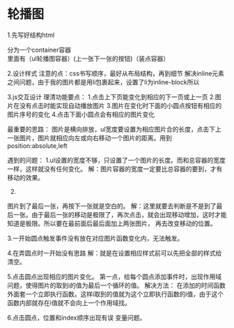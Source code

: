 # 轮播图

1.先写好结构html

分为一个container容器  
里面有（ul轮播图容器）(上一张下一张的按钮)（装点容器）

2.设计样式
注意的点：css书写顺序，最好从布局结构，再到细节
解决inline元素之间问题，由于我的图片都是用li包裹起来，设置了li为inline-block所以

3.js交互设计
理清功能要点：
1.点击上下页能变化到相应的下一页或上一页
2.图片在没有点击时能实现自动播放图片
3.图片在变化时下面的小圆点按钮有相应的图片序号的变化
4.点击下面小圆点会有相应的图片变化

最重要的思路：
图片是横向排放，ul宽度要设置为相应图片合的长度，点击下上一张图片，图片就相应向左或向右移动一个图片的距离。用到position:absolute,left

遇到的问题：
1.ul设置的宽度不够，只设置了一个图片的长度。而和总容器的宽度一样，这样就没有任何变化。
解：图片容器的宽度一定要比总容器的要到，才有移动的效果。

2.
图片到了最后一张，再按下一张就是空白的。
解：这里就要去判断是不是到了最后一张。由于最后一张的移动是极限了，再次点击，就会出现移动增加，这时才能知道是极限。所以要在最前面后最后面加上两张图片，
再去改变移动的位置。

3.一开始圆点触发事件没有放在对应图片函数变化内，无法触发。

4.在弄圆点时一开始没有思路
解：就是在设置相应样式前可以先把全部的样式给清空。

5.点击圆点出现相应的图片变化。
第一点，给每个圆点添加事件时，出现作用域问题，使得图片的取到i的值为最后一个循环的值。
解决方法：
在添加的时间函数外面套一个立即执行函数。这样i取到的值就为这个立即执行函数的i值，由于这个函数内部就存在i值就不会向上一个作用域找。

6.点击圆点，位置和index顺序出现有误
变量问题。


